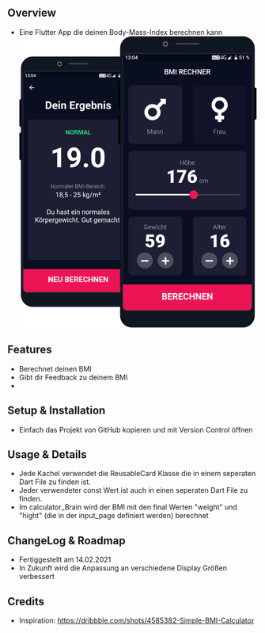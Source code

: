 ## Overview
- Eine Flutter App die deinen Body-Mass-Index berechnen kann
![](Screenshots%20(Fertige%20App)/Screenshot-bmi.png)

## Features
- Berechnet deinen BMI
- Gibt dir Feedback zu deinem BMI
- 
## Setup & Installation
- Einfach das Projekt von GitHub kopieren und mit Version Control öffnen

## Usage & Details
- Jede Kachel verwendet die ReusableCard Klasse die in einem seperaten Dart File zu finden ist.
- Jeder verwendeter const Wert ist auch in einen seperaten Dart File zu finden.
- Im calculator_Brain wird der BMI mit den final Werten "weight" und "hight" (die in der input_page definiert werden) berechnet

## ChangeLog & Roadmap
- Fertiggestellt am 14.02.2021
- In Zukunft wird die Anpassung an verschiedene Display Größen verbessert

## Credits
- Inspiration: https://dribbble.com/shots/4585382-Simple-BMI-Calculator
